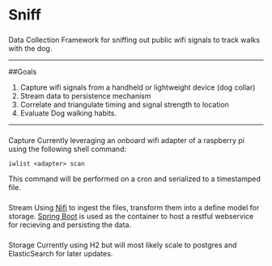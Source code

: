 # Sniff

#####
Data Collection Framework for sniffing out public wifi signals to track walks with the dog.

----
##Goals
1. Capture wifi signals from a handheld or lightweight device (dog collar)
2. Stream data to persistence mechanism
3. Correlate and triangulate timing and signal strength to location
4. Evaluate Dog walking habits.

----
###
Capture
Currently leveraging an onboard wifi adapter of a raspberry pi using the following shell command:

    iwlist <adapter> scan

This command will be performed on a cron and serialized to a timestamped file.


###
Stream
Using [Nifi](https://nifi.apache.org) to ingest the files, transform them into a define model for storage. [Spring Boot](https://projects.spring.io/spring-boot/) is used as the container to host a restful webservice for recieving and persisting the data.

###
Storage
Currently using H2 but will most likely scale to postgres and ElasticSearch for later updates.
